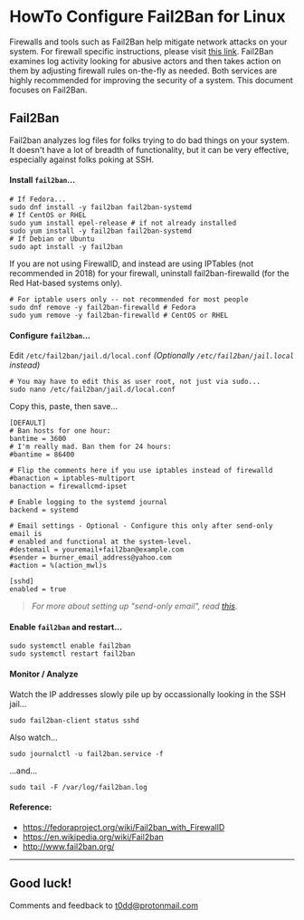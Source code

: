 # HowTo Configure Fail2Ban for Linux

Firewalls and tools such as Fail2Ban help mitigate network attacks on your
system. For firewall specific instructions, please visit [this
link](https://github.com/taw00/howto/blob/master/howto-configure-firewalld-for-linux-examples-laptop-and-server.md).
Fail2Ban examines log activity looking for abusive actors and then takes action
on them by adjusting firewall rules on-the-fly as needed. Both services are
highly recommended for improving the security of a system. This document
focuses on Fail2Ban.

## Fail2Ban

Fail2ban analyzes log files for folks trying to do bad things on your system.
It doesn't have a lot of breadth of functionality, but it can be very
effective, especially against folks poking at SSH.

#### Install `fail2ban`...

```shell
# If Fedora...
sudo dnf install -y fail2ban fail2ban-systemd
# If CentOS or RHEL
sudo yum install epel-release # if not already installed
sudo yum install -y fail2ban fail2ban-systemd
# If Debian or Ubuntu
sudo apt install -y fail2ban
```

If you are not using FirewallD, and instead are using IPTables (not recommended
in 2018) for your firewall, uninstall fail2ban-firewalld (for the Red Hat-based
systems only).

```shell
# For iptable users only -- not recommended for most people
sudo dnf remove -y fail2ban-firewalld # Fedora
sudo yum remove -y fail2ban-firewalld # CentOS or RHEL
```

#### Configure `fail2ban`...

Edit `/etc/fail2ban/jail.d/local.conf` _(Optionally `/etc/fail2ban/jail.local`
instead)_

```
# You may have to edit this as user root, not just via sudo...
sudo nano /etc/fail2ban/jail.d/local.conf
```

Copy this, paste, then save...

```
[DEFAULT]
# Ban hosts for one hour:
bantime = 3600
# I'm really mad. Ban them for 24 hours:
#bantime = 86400

# Flip the comments here if you use iptables instead of firewalld
#banaction = iptables-multiport
banaction = firewallcmd-ipset

# Enable logging to the systemd journal
backend = systemd

# Email settings - Optional - Configure this only after send-only email is
# enabled and functional at the system-level.
#destemail = youremail+fail2ban@example.com
#sender = burner_email_address@yahoo.com
#action = %(action_mwl)s

[sshd]
enabled = true
```

> _For more about setting up "send-only email", read
[this](https://github.com/taw00/howto/blob/master/howto-configure-send-only-email-via-smtp-relay.md)._


#### Enable `fail2ban` and restart...

```
sudo systemctl enable fail2ban
sudo systemctl restart fail2ban
```

#### Monitor / Analyze

Watch the IP addresses slowly pile up by occassionally looking in the SSH jail...

```
sudo fail2ban-client status sshd
```

Also watch...

```
sudo journalctl -u fail2ban.service -f
```

...and...

```
sudo tail -F /var/log/fail2ban.log 
```

#### Reference:

* <https://fedoraproject.org/wiki/Fail2ban_with_FirewallD>
* <https://en.wikipedia.org/wiki/Fail2ban>
* <http://www.fail2ban.org/>

---

## Good luck!

Comments and feedback to <t0dd@protonmail.com>
